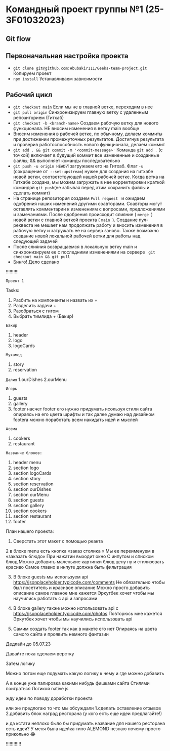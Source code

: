  # Командный проект группы №1 (25-3F01032023)
## Git flow
## Первоначальная настройка проекта
* ``` git clone git@github.com:Abubakir111/Geeks-team-project.git ``` Копируем проект
*  ``` npm install ``` Устанавливаем зависимости
## Рабочий цикл
* ``` git checkout main ``` Если мы не в главной ветке, переходим в нее
* ``` git pull origin ``` Синхронизируем главную ветку с удаленным репозиторием (Гитхаб)
* ``` git checkout -b <branch-name> ``` Создаем рабочую ветку для нового функционала. НЕ вносим изменения в ветку main вообще
*  Вносим изменения в рабочей ветке, по обычному, делаем коммиты при достижении промежуточных результатов. Достигнув результата и проверив работоспособность нового функционала, делаем коммит
* ``` git add . && git commit -m '<commit-message>' ``` Команда ``` git add . ``` (с точкой) включает в будущий коммит все измененные и созданные файлы; && выполняет команды последовательно
* ``` git push -u origin HEAD ```И загружаем его на Гитхаб. Флаг ``` -u ``` (сокращение от``` --set-upstream```) нужен для создания на гитхабе новой ветки, соответствующей нашей рабочей ветке. Когда ветка на Гитхабе создана, мы можем загружать в нее корректировки краткой командой ``` git push ```(не забывая перед этим сохранить файлы и сделать коммит)
* На странице репозитория создаем ```Pull request ``` и ожидаем одобрения наших изменений другими соавторами. Соавторы могут оставлять комментарии к изменениям с вопросами, предложениями и замечаниями. После одобрения происходит слияние ( ```merge ```) новой ветки с главной веткой проекта ( ``main ``). Создание пул-реквеста не мешает нам продолжать работу и вносить изменения в рабочую ветку и загружать ее на сервер заново. Также возможно создание новой локальной рабочей ветки для работы над следующей задачей
* После слияния возвращаемся в локальную ветку main и синхронизируем ее с последними изменениями на сервере ``` git checkout main && git pull```
* Бинго! Дело сделано


‼️‼️‼️‼️‼️

```Проект 1```

Tasks:
 1. Разбить на компоненты и назвать их +
 2. Разделить задачи +
 3. Разобраться с гитом
 4. Выбрать тимлида + (Бакир)

```Бакир```
1. header
2. logo
3. logoCards

```Мухамед```
1. story
2. reservation

```Далия``` 
1.ourDishes
2.ourMenu

```Игорь```
1. guests
2. gallery
3. footer 
насчет footer его нужно придумать исользуя стили сайта опираясь на его цвета шрифты и так далее
думаю над дизайном footera можно поработать всем 
накидать идей и мыслей

```Асема```
1. cookers
2. restaurant



```Название блоков:```
 1. header menu
 2. section logo
 3. section logoCards
 4. section story
 5. section reservation
 6. section ourDishes
 7. section ourMenu
 8. section guests
 9. section gallery
 10. section cookers
 11. section restaurant
 12. footer 


План нашего проекта:

1. Сверстать этот макет с помощью реакта 

2 в блоке menu есть кнопка «заказ столика »
Мы ее переименуем в «заказать блюдо»
При нажатии выходит окно
С инпутом и списком блюд 
Можно добавить маленькие картинки блюд цену ну и стилизовать красиво 
Самое главно в инпуте должна быть фильтрация 

3. В блоке guests мы используем api https://jsonplaceholder.typicode.com/comments
Не обязательно чтобы был посетитель и красивое описание 
Можно просто добавить описание самое главное мне кажется Эркутбек хочет чтобы мы научились работать с api и запросами
 
4. В блоке gallery также 
можно использовать api с https://jsonplaceholder.typicode.com/photos
Повторюсь мне кажется Эркутбек хочет чтобы мы научились использовать api 

5. Самим создать footer так как в макете его нет
Опираясь на цвета самого сайта и проявить немного фантазии



Дедлайн до 05.07.23



Давайте пока сделаем верстку 

Затем логику 

Можно потом еще подумать какую логику к чему и где можно добавить

А в конце уже палировка какими нибудь фишками сайта 
Стилями поиграться 
Логикой native js

жду идеи по поводу доработки проекта

или же предлогаю то что мы обсуждали 
1.сделать оставление отзывов
2.добавить блок наград ресторана
(у кого есть еще идеи предлагайте!)


и да кстати неплохо было бы придумать название для нашего ресторана 
есть идеи?
У меня была идейка типо ALEMOND 
незнаю почему просто прикольно 😂

‼️‼️‼️‼️‼️‼️
